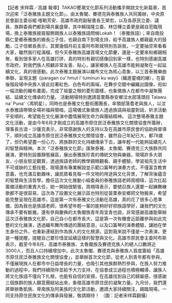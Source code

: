 【記者 宋祥霖／高雄 報導】TAKAO豐潮文化節系列活動攜手開啟文化新篇章，首次迎來「泛泰雅族主題文化節」，由太魯閣、賽德克與泰雅族人共同籌辦，中央原民會副主委谷縱‧喀勒芳安、高雄市政府副秘書長王榮宏，以及各原民立委、議員、族群委員們都到場共襄盛舉，其中賴瑞隆立委、林岱樺立委更是親自蒞臨現場，換上泰雅族披肩服飾跟族人以泰雅族語問候Lokah！（泰雅族語）；來自南投縣仁愛鄉泰雅族的鄉長江子信，也親自南下到場支持，給予高雄族人鄉親最大的鼓勵，江子信鄉長表示，其實幾個月前主委阿布斯就特別告訴我，一定要抽空來看看大家，雖然我行程滿檔，但今天泰雅族高雄首場文化節慶，還是一定要來和鄉親相聚，看到很多家人在高雄打拼，真的特別有親切感像回到家一樣，也特別感謝高雄市政府，對我們族人照顧非常友善、貼心，讓家鄉族人在高雄市能夠凝聚在一起延續文化，真的很感動。此次泰雅主題展演以織布文化為核心意象，以三首泰雅樂曲串聯，呈現主題《paragan cu‵ hmut i‵ tuminun ku way》（織進靈魂的線），在最後階段場中央族人彼此拉著紅色、白色布的兩端，在舞步交錯中編織出圖像，宛如一幅流動的織布畫面，完成了祖靈之眼的菱形圖樣，也象徵族人在都市中凝聚團結、延續文化傳承的力量。 活動開場特別邀請苗栗縣泰安鄉汶水部落頭目 Talawu na’ Puna’（馮明星），同時也是泰雅文化藝術團團長，率領部落耆老與族人，以汶水泰雅語帶領全場祈福與領唱，這場儀式象徵族人透過族語與祖靈對話，祈求活動平安順利，希望能在文化展演中盡情展現生命力與團結精神。 這次整場泰雅主題文化活動，是由今年6月才剛成立的高雄市原住民泛泰雅族文化關懷協會所籌辦，理事長古浪・沙薩克表示，非常感謝族人的支持以及在高雄市原民會的協助與督導下，順利成立高雄市原住民泛泰雅族文化關懷協會，雖然自己年紀已大，都78歲了，但仍希望盡一份心力，將族群的文化持續傳承下去，讓年輕一代能夠延續先人的智慧與精神。本次「泛泰雅族文化節」匯聚泰雅、太魯閣、賽德克三大族群共同展演，更特別設置靜態展區，展出泰雅族珍貴的傳統文物與樂器，現場許多大朋友、小朋友駐足觀賞，透過族語老師的教學親眼觀看、親手體驗，學習祖先生活中不可或缺的工藝技藝，現場還有專業解說並示範口簧琴的演奏方式，不僅富含教育意義，也充滿互動趣味，讓民眾看見每一件文物的用途與文化背景，了解背後蘊含的智慧與生活哲學。擔任這次文化推動小組委員的泰雅族語老師周栩瑋，這次扛起籌備活動的重責大任，她一開始很緊張，周栩瑋表示，要號召族人還要一起練舞練歌都不是很容易，這次為了設置文化展示區也特別從苗栗泰安鄉把文物搬來，希望能完整呈現在高雄市，這是第一次有泰雅文化活動在高雄，真的花了很多心思準備，因為我也是族語老師，很希望年輕一輩的能夠好好把族語學好，讓我們的文化傳承不要有斷層。還有參與慶典的太魯閣族青年周宜青也說，非常感謝高雄能舉辦這次泛泰雅族文化節，自己自小在都市長大，這是第一次有機會近距離參與如此完整的文化展演，透過織布舞所傳遞的團結意涵，以及口簧琴的演奏體驗，讓她在學生身份之外，也重新連結到作為族人的文化根源，這對我來說不僅是一次表演，更是一種提醒，提醒自己要珍惜並延續這樣的智慧與文化。高雄市原民會主委阿布斯表示，截至今年8月，高雄市泰雅族、太魯閣族及賽德克族人的總人口數將近3000人，而且人口持續增加中。此次太魯閣、賽德克與泰雅族人首度籌組「高雄市原住民泛泰雅族文化關懷協會」，並舉辦首次文化節，從老人到青年都有參與，不僅展現族人在都市中日益增長的力量，也吸引其他族群熱烈參與，在族人努力推動的過程中，我們持續陪伴並給予大力支持，在協會成立過程也積極輔導，讓族人將文化族語不僅向下扎根，也能有自信的宣揚，在高雄找到自己的歸屬感，很感謝三個族群的族人願意團結站出來，象徵高雄市原住民的凝聚力量。九月份，我們還將舉辦魯凱族、卑南族及阿美族的文化節活動，邀請大家持續關注，親臨現場，一同支持原住民族文化的傳承與發展，敬請期待！ （圖：記者宋祥霖翻攝）